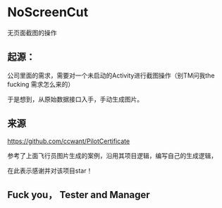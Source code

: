 # NoScreenCut

无页面截图的操作

## 起源：

公司里面的需求，需要对一个未启动的Activity进行截图操作（别TM问我the fucking 需求怎么来的）

于是想到，从原始数据接口入手，手动生成图片。

## 来源

https://github.com/ccwant/PilotCertificate

参考了上面飞行员图片生成的案例，沿用其项目逻辑，编写自己的生成逻辑，

在此表示感谢并对该项目star！

## Fuck you， Tester and Manager
